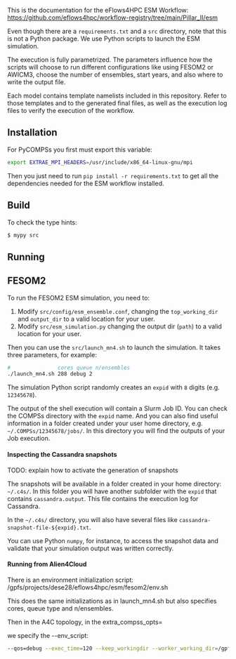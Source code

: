 This is the documentation for the eFlows4HPC ESM Workflow:
https://github.com/eflows4hpc/workflow-registry/tree/main/Pillar_II/esm

Even though there are a `requirements.txt` and a `src` directory,
note that this is not a Python package. We use Python scripts to
launch the ESM simulation.

The execution is fully parametrized. The parameters influence how
the scripts will choose to run different configurations like using
FESOM2 or AWICM3, choose the number of ensembles, start years, and
also where to write the output file.

Each model contains template namelists included in this repository.
Refer to those templates and to the generated final files, as well
as the execution log files to verify the execution of the workflow.

## Installation

For PyCOMPSs you first must export this variable:

```bash
export EXTRAE_MPI_HEADERS=/usr/include/x86_64-linux-gnu/mpi
```

Then you just need to run `pip install -r requirements.txt` to
get all the dependencies needed for the ESM workflow installed.

## Build

To check the type hints:

```bash
$ mypy src
```

## Running

## FESOM2

To run the FESOM2 ESM simulation, you need to:

1. Modify `src/config/esm_ensemble.conf`,
   changing the `top_working_dir` and `output_dir` to a valid
   location for your user.
2. Modify `src/esm_simulation.py`
   changing the output dir (`path`) to a valid location for
   your user.

Then you can use the `src/launch_mn4.sh` to launch the simulation.
It takes three parameters, for example:

```bash
#               cores queue n/ensembles
./launch_mn4.sh 288 debug 2
```

The simulation Python script randomly creates an `expid` with
`8` digits (e.g. `12345678`).

The output of the shell execution will contain a Slurm Job ID.
You can check the COMPSs directory with the `expid` name. And
you can also find useful information in a folder created under
your user home directory, e.g. `~/.COMPSs/12345678/jobs/`.
In this directory you will find the outputs of your Job execution.

#### Inspecting the Cassandra snapshots

TODO: explain how to activate the generation of snapshots

The snapshots will be available in a folder created in your
home directory: `~/.c4s/`. In this folder you will have another
subfolder with the `expid` that contains `cassandra.output`.
This file contains the execution log for Cassandra.

In the `~/.c4s/` directory, you will also have several files
like `cassandra-snapshot-file-${expid}.txt`.

You can use Python `numpy`, for instance, to access the snapshot
data and validate that your simulation output was written correctly.

#### Running from Alien4Cloud

There is an environment initialization script:
/gpfs/projects/dese28/eflows4hpc/esm/fesom2/env.sh

This does the same initializations as in launch_mn4.sh but also specifies cores, queue type and n/ensembles.

Then in the A4C topology, in the extra_compss_opts=

we specify the --env_script:

```bash
--qos=debug --exec_time=120 --keep_workingdir --worker_working_dir=/gpfs/projects/dese28/eflows4hpc/esm/fesom2/src --worker_in_master_cpus=48 --num_nodes=3 --pythonpath=/gpfs/projects/dese28/eflows4hpc/esm/fesom2/src:/apps/HECUBA/2.1_intel/compss --env_script=/gpfs/projects/dese28/eflows4hpc/esm/fesom2/env.sh --storage_props=/gpfs/projects/dese28/eflows4hpc/esm/fesom2/src/hecuba_lib/storage_props.cfg --storage_home=/apps/HECUBA/2.1_intel/compss
```



